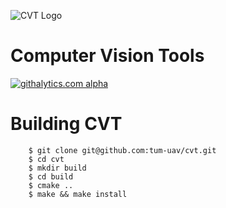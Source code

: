 ![CVT Logo](/data/logos/cvt.png)

Computer Vision Tools
=====================


[![githalytics.com alpha](https://cruel-carlota.pagodabox.com/1972da9ba634242817a1efff00773652 "githalytics.com")](http://githalytics.com/tum-uav/cvt)


Building CVT
============

        $ git clone git@github.com:tum-uav/cvt.git 
        $ cd cvt
        $ mkdir build
        $ cd build
        $ cmake ..
        $ make && make install
        
